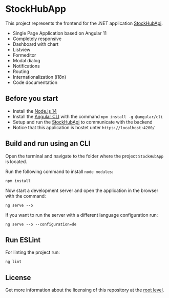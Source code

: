 # StockHubApp

This project represents the frontend for the .NET application <a href="https://github.com/samuelschnurr/stock-hub/tree/main/StockHubApi">StockHubApi</a>. 

- Single Page Application based on Angular 11
- Completely responsive
- Dashboard with chart
- Listview
- Formeditor
- Modal dialog
- Notifications 
- Routing
- Internationalization (i18n)
- Code documentation

## Before you start
- Install the <a href="https://nodejs.org/en/">Node.js 14</a>
- Install the <a href="https://angular.io/cli">Angular CLI</a> with the command `npm install -g @angular/cli`
- Setup and run the <a href="https://github.com/samuelschnurr/stock-hub/tree/main/StockHubApi">StockHubApi</a> to communicate with the backend
- Notice that this application is hostet unter `https://localhost:4200/`

## Build and run using an CLI

Open the terminal and navigate to the folder where the project `StockHubApp` is located.

Run the following command to install `node modules`:

```
npm install
```

Now start a development server and open the application in the browser with the command:

```
ng serve --o
```

If you want to run the server with a different language configuration run:

```
ng serve --o --configuration=de
```

## Run ESLint

For linting the project run:

```
ng lint
```

## License

Get more information about the licensing of this repository at the <a href="https://github.com/samuelschnurr/stock-hub#license">root level</a>.

